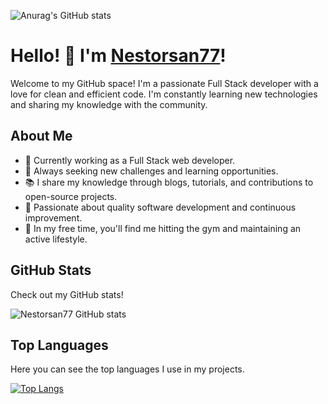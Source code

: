 ![Anurag's GitHub stats](https://github-readme-stats.vercel.app/api?username=nestorsan77&theme=ambient_gradient&show_icons=true)

# Hello! 👋 I'm [Nestorsan77](https://github.com/nestorsan77)!

Welcome to my GitHub space! I'm a passionate Full Stack developer with a love for clean and efficient code. I'm constantly learning new technologies and sharing my knowledge with the community.

## About Me

- 💼 Currently working as a Full Stack web developer.
- 🌱 Always seeking new challenges and learning opportunities.
- 📚 I share my knowledge through blogs, tutorials, and contributions to open-source projects.
- 🚀 Passionate about quality software development and continuous improvement.
- 💪 In my free time, you'll find me hitting the gym and maintaining an active lifestyle.

## GitHub Stats

Check out my GitHub stats!

![Nestorsan77 GitHub stats](https://github-readme-stats.vercel.app/api?username=nestorsan77&theme=ambient_gradient&show_icons=true)

## Top Languages

Here you can see the top languages I use in my projects.

[![Top Langs](https://github-readme-stats.vercel.app/api/top-langs/?username=nestorsan77&layout=donut-vertical)](https://github.com/nestorsan77/github-readme-stats)
